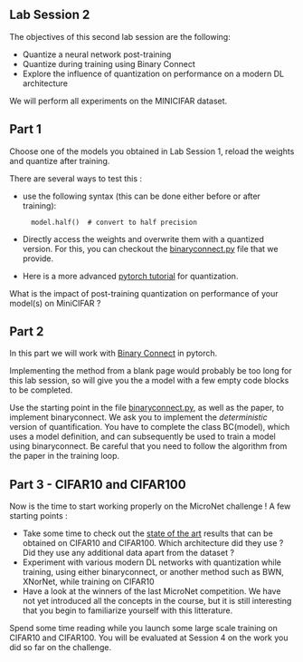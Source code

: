 Lab Session 2
--
The objectives of this second lab session are the following:
- Quantize a neural network post-training
- Quantize during training using Binary Connect
- Explore the influence of quantization on performance on a modern DL architecture

We will perform all experiments on the MINICIFAR dataset. 

Part 1
--
Choose one of the models you obtained in Lab Session 1, reload the weights and quantize after training. 

There are several ways to test this : 
- use the following syntax (this can be done either before or after training): 
    
        model.half()  # convert to half precision
- Directly access the weights and overwrite them with a quantized version. For this, you can checkout the [binaryconnect.py](binaryconnect.py) file that we provide.

- Here is a more advanced [pytorch tutorial](https://pytorch.org/tutorials/advanced/static_quantization_tutorial.html#post-training-static-quantization) for quantization. 

What is the impact of post-training quantization on performance of your model(s) on MiniCIFAR ? 

Part 2 
--

In this part we will work with [Binary Connect](http://papers.nips.cc/paper/5647-binaryconnect-training-deep-neural-networks-with-b) in pytorch. 

Implementing the method from a blank page would probably be too long for this lab session, so will give you the a model with a few empty code blocks to be completed. 

Use the starting point in the file [binaryconnect.py](binaryconnect.py), as well as the paper, to implement binaryconnect. We ask you to implement the *deterministic* version of quantification. You have to complete the class BC(model), which uses a model definition, and can subsequently be used to train a model using binaryconnect. Be careful that you need to follow  the algorithm from the paper in the training loop. 

    
Part 3 - CIFAR10 and CIFAR100
--

Now is the time to start working properly on the MicroNet challenge ! A few starting points : 
- Take some time to check out the [state of the art](paperswithcode.com) results that can be obtained on CIFAR10 and CIFAR100. Which architecture did they use ? Did they use any additional data apart from the dataset ? 
- Experiment with various modern DL networks with quantization while training, using either binaryconnect, or another method such as BWN, XNorNet, while training on CIFAR10
- Have a look at the winners of the last MicroNet competition. We have not yet introduced all the concepts in the course, but it is still interesting that you begin to familiarize yourself with this litterature. 

Spend some time reading while you launch some large scale training on CIFAR10 and CIFAR100. You will be evaluated at Session 4 on the work you did so far on the challenge. 
